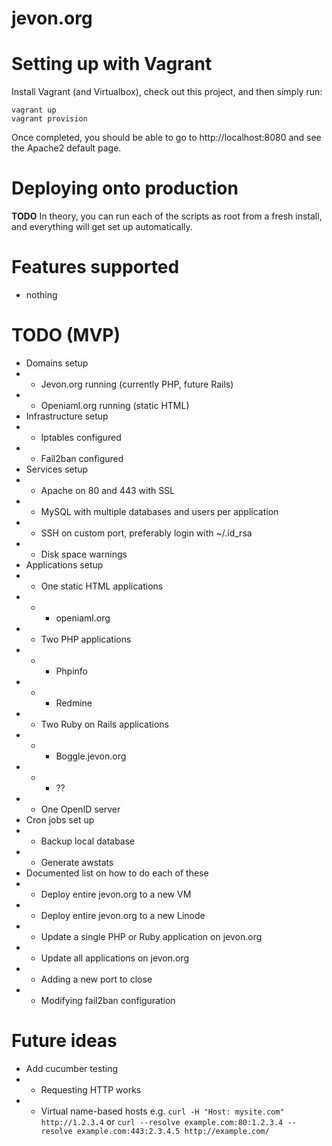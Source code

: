 jevon.org
=========

# Setting up with Vagrant

Install Vagrant (and Virtualbox), check out this project, and then simply run:

```
vagrant up
vagrant provision
```

Once completed, you should be able to go to http://localhost:8080 and see the Apache2 default page.

# Deploying onto production

**TODO** In theory, you can run each of the scripts as root from a fresh install,
and everything will get set up automatically.

# Features supported

- nothing

# TODO (MVP)

- Domains setup
- - Jevon.org running (currently PHP, future Rails)
- - Openiaml.org running (static HTML)
- Infrastructure setup
- - Iptables configured
- - Fail2ban configured
- Services setup
- - Apache on 80 and 443 with SSL
- - MySQL with multiple databases and users per application
- - SSH on custom port, preferably login with ~/.id_rsa
- - Disk space warnings
- Applications setup
- - One static HTML applications
- - - openiaml.org
- - Two PHP applications
- - - Phpinfo
- - - Redmine
- - Two Ruby on Rails applications
- - - Boggle.jevon.org
- - - ??
- - One OpenID server
- Cron jobs set up
- - Backup local database
- - Generate awstats
- Documented list on how to do each of these
- - Deploy entire jevon.org to a new VM
- - Deploy entire jevon.org to a new Linode
- - Update a single PHP or Ruby application on jevon.org
- - Update all applications on jevon.org
- - Adding a new port to close
- - Modifying fail2ban configuration

# Future ideas

- Add cucumber testing
- - Requesting HTTP works
- - Virtual name-based hosts e.g. `curl -H "Host: mysite.com" http://1.2.3.4` or `curl --resolve example.com:80:1.2.3.4 --resolve example.com:443:2.3.4.5 http://example.com/`
